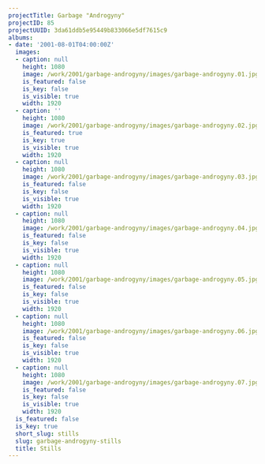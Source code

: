 ```yaml
---
projectTitle: Garbage "Androgyny"
projectID: 85
projectUUID: 3da61ddb5e95449b833066e5df7615c9
albums:
- date: '2001-08-01T04:00:00Z'
  images:
  - caption: null
    height: 1080
    image: /work/2001/garbage-androgyny/images/garbage-androgyny.01.jpg
    is_featured: false
    is_key: false
    is_visible: true
    width: 1920
  - caption: ''
    height: 1080
    image: /work/2001/garbage-androgyny/images/garbage-androgyny.02.jpg
    is_featured: true
    is_key: true
    is_visible: true
    width: 1920
  - caption: null
    height: 1080
    image: /work/2001/garbage-androgyny/images/garbage-androgyny.03.jpg
    is_featured: false
    is_key: false
    is_visible: true
    width: 1920
  - caption: null
    height: 1080
    image: /work/2001/garbage-androgyny/images/garbage-androgyny.04.jpg
    is_featured: false
    is_key: false
    is_visible: true
    width: 1920
  - caption: null
    height: 1080
    image: /work/2001/garbage-androgyny/images/garbage-androgyny.05.jpg
    is_featured: false
    is_key: false
    is_visible: true
    width: 1920
  - caption: null
    height: 1080
    image: /work/2001/garbage-androgyny/images/garbage-androgyny.06.jpg
    is_featured: false
    is_key: false
    is_visible: true
    width: 1920
  - caption: null
    height: 1080
    image: /work/2001/garbage-androgyny/images/garbage-androgyny.07.jpg
    is_featured: false
    is_key: false
    is_visible: true
    width: 1920
  is_featured: false
  is_key: true
  short_slug: stills
  slug: garbage-androgyny-stills
  title: Stills
---
```

